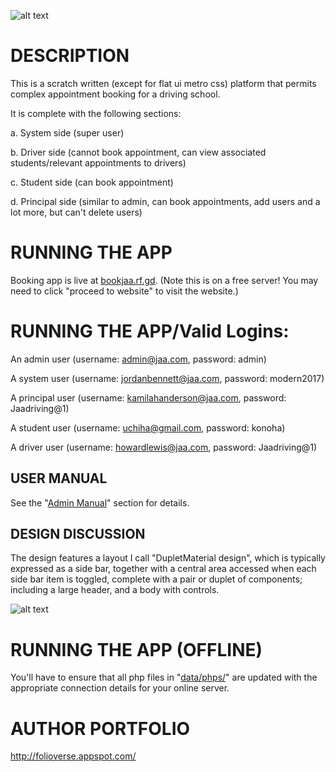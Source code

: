 ![alt text]( https://bytebucket.org/JordanMicahBennett/bookingapp/raw/21513956b8f2add30ad7f2f5ad9300d08521cbb6/data/miscallaneous/screenshot-0.png)


# DESCRIPTION
This is a scratch written (except for flat ui metro css) platform that permits complex appointment booking for a driving school.

It is complete with the following sections:

a. System side (super user)

b. Driver side (cannot book appointment, can view associated students/relevant appointments to drivers)

c. Student side (can book appointment)

d. Principal side (similar to admin, can book appointments, add users and a lot more, but can't delete users)



# RUNNING THE APP 

Booking app is live at [bookjaa.rf.gd](https://bookjaa.rf.gd/). (Note this is on a free server! You may need to click "proceed to website" to visit the website.)

# RUNNING THE APP/Valid Logins:

An admin user (username: admin@jaa.com, password: admin)

A system user (username: jordanbennett@jaa.com, password: modern2017)

A principal user (username: kamilahanderson@jaa.com, password: Jaadriving@1)

A student user (username: uchiha@gmail.com, password: konoha)

A driver user (username: howardlewis@jaa.com, password: Jaadriving@1)


## USER MANUAL

See the "[Admin Manual](https://bitbucket.org/JordanMicahBennett/bookingapp/src/21513956b8f2add30ad7f2f5ad9300d08521cbb6/Admin%20%20Manual.pdf)" section for details.

## DESIGN DISCUSSION

The design features a layout I call "DupletMaterial design", which is typically expressed as a side bar, together with a central area accessed when each side bar item is toggled, complete with a pair or duplet of components; including a large header, and a body with controls.

![alt text]( https://bytebucket.org/JordanMicahBennett/bookingapp/raw/34723375a512947ca4af9c3c40d811f62858c096/data/miscallaneous/screenshot-1.png)

# RUNNING THE APP (OFFLINE)

You'll have to ensure that all php files in "[data/phps/](https://bitbucket.org/JordanMicahBennett/bookingapp/src/master/data/phps/)" are updated with the appropriate connection details for your online server.


AUTHOR PORTFOLIO
============================================
http://folioverse.appspot.com/


